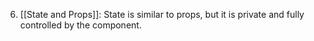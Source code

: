 6. [[State and Props]]: State is similar to props, but it is private and fully controlled by the component.